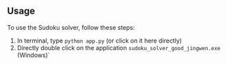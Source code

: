 ## Usage

To use the Sudoku solver, follow these steps:

1. In terminal, type `python app.py` (or click on it here directly)
2. Directly double click on the application `sudoku_solver_good_jingwen.exe` (Windows)`
